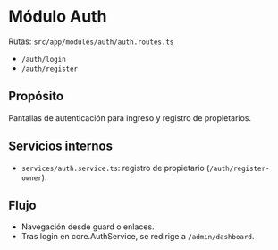 # Módulo Auth

Rutas: `src/app/modules/auth/auth.routes.ts`
- `/auth/login`
- `/auth/register`

## Propósito
Pantallas de autenticación para ingreso y registro de propietarios.

## Servicios internos
- `services/auth.service.ts`: registro de propietario (`/auth/register-owner`).

## Flujo
- Navegación desde guard o enlaces.
- Tras login en core.AuthService, se redirige a `/admin/dashboard`.
